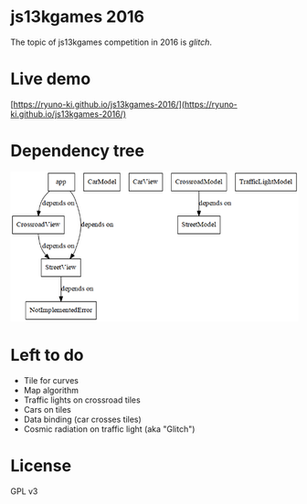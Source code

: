 # js13kgames 2016

The topic of js13kgames competition in 2016 is *glitch*.

# Live demo

[https://ryuno-ki.github.io/js13kgames-2016/](https://ryuno-ki.github.io/js13kgames-2016/)

# Dependency tree

![Dependency tree](dependency-graph.png)

# Left to do

 * Tile for curves
 * Map algorithm
 * Traffic lights on crossroad tiles
 * Cars on tiles
 * Data binding (car crosses tiles)
 * Cosmic radiation on traffic light (aka "Glitch")

# License

GPL v3
